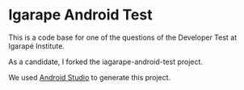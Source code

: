 # Igarape Android Test
This is a code base for one of the questions of the Developer Test at Igarapé Institute.

As a candidate, I forked the iagarape-android-test project.

We used <a href="https://developer.android.com/sdk/index.html">Android Studio</a> to generate this project.



